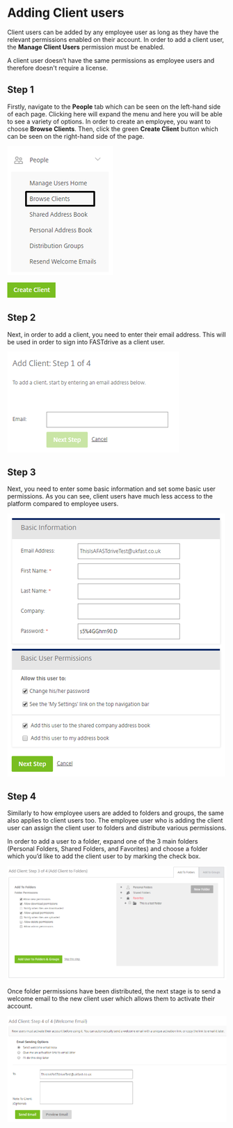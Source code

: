 # Adding Client users

Client users can be added by any employee user as long as they have the relevant permissions enabled on their account. In order to add a client user, the __Manage Client Users__ permission must be enabled.

A client user doesn’t have the same permissions as employee users and therefore doesn't require a license.

## Step 1

Firstly, navigate to the __People__ tab which can be seen on the left-hand side of each page. Clicking here will expand the menu and here you will be able to see a variety of options. In order to create an employee, you want to choose __Browse Clients__. Then, click the green __Create Client__ button which can be seen on the right-hand side of the page.

![Image69](files/Image69.png)

![Image70](files/Image70.png)

## Step 2

Next, in order to add a client, you need to enter their email address. This will be used in order to sign into FASTdrive as a client user.

![Image71](files/Image71.png)

## Step 3

Next, you need to enter some basic information and set some basic user permissions. As you can see, client users have much less access to the platform compared to employee users.

![Image72](files/Image72.png)

## Step 4

Similarly to how employee users are added to folders and groups, the same also applies to client users too. The employee user who is adding the client user can assign the client user to folders and distribute various permissions.

In order to add a user to a folder, expand one of the 3 main folders (Personal Folders, Shared Folders, and Favorites) and choose a folder which you’d like to add the client user to by marking the check box.

![Image73](files/Image73.png)

Once folder permissions have been distributed, the next stage is to send a welcome email to the new client user which allows them to activate their account.

![Image74](files/Image74.png)

